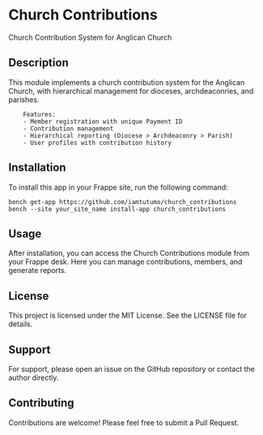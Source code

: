 
# Church Contributions

Church Contribution System for Anglican Church

## Description

This module implements a church contribution system for the Anglican Church,
with hierarchical management for dioceses, archdeaconries, and parishes.
        
        Features:
        - Member registration with unique Payment ID
        - Contribution management
        - Hierarchical reporting (Diocese > Archdeaconry > Parish)
        - User profiles with contribution history

## Installation

To install this app in your Frappe site, run the following command:

```
bench get-app https://github.com/iamtutumo/church_contributions
bench --site your_site_name install-app church_contributions
```

## Usage

After installation, you can access the Church Contributions module from your Frappe desk. Here you can manage contributions, members, and generate reports.

## License

This project is licensed under the MIT License. See the LICENSE file for details.

## Support

For support, please open an issue on the GitHub repository or contact the author directly.

## Contributing

Contributions are welcome! Please feel free to submit a Pull Request.
